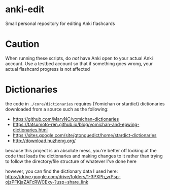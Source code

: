 # anki-edit

Small personal repository for editing Anki flashcards

# Caution

When running these scripts, do _not_ have Anki open to your actual Anki account. Use a testbed account so that if something goes wrong, your actual flashcard progress is not affected

# Dictionaries

the code in `./core/dictionaries` requires (Yomichan or stardict) dictionaries downloaded from a source such as the following:

- https://github.com/MarvNC/yomichan-dictionaries
- https://tatsumoto-ren.github.io/blog/yomichan-and-epwing-dictionaries.html
- https://sites.google.com/site/gtonguedict/home/stardict-dictionaries
- http://download.huzheng.org/

because this project is an absolute mess, you're better off looking at the code that loads the dictionaries and making changes to it rather than trying to follow the directory/file structure of whatever I've done here

however, you can find the dictionary data I used here: https://drive.google.com/drive/folders/1-3PXPh_vrPsp-ojzPFKjaZAFcRWCExy-?usp=share_link

